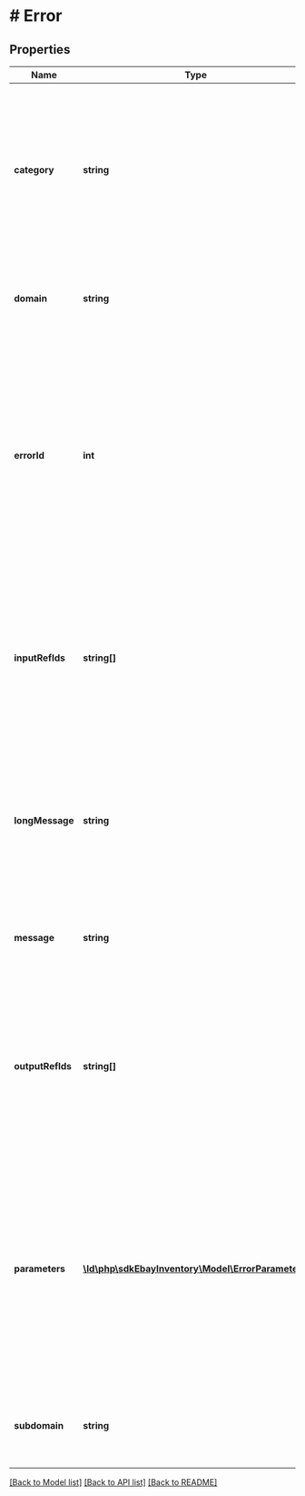 # # Error

## Properties

Name | Type | Description | Notes
------------ | ------------- | ------------- | -------------
**category** | **string** | This string value indicates the error category. There are three categories of errors: request errors, application errors, and system errors. | [optional]
**domain** | **string** | The name of the domain in which the error or warning occurred. | [optional]
**errorId** | **int** | A unique code that identifies the particular error or warning that occurred. Your application can use error codes as identifiers in your customized error-handling algorithms. | [optional]
**inputRefIds** | **string[]** | An array of one or more reference IDs which identify the specific request element(s) most closely associated to the error or warning, if any. | [optional]
**longMessage** | **string** | A detailed description of the condition that caused the error or warning, and information on what to do to correct the problem. | [optional]
**message** | **string** | A description of the condition that caused the error or warning. | [optional]
**outputRefIds** | **string[]** | An array of one or more reference IDs which identify the specific response element(s) most closely associated to the error or warning, if any. | [optional]
**parameters** | [**\ld\php\sdkEbayInventory\Model\ErrorParameter[]**](ErrorParameter.md) | Various warning and error messages return one or more variables that contain contextual information about the error or waring. This is often the field or value that triggered the error or warning. | [optional]
**subdomain** | **string** | The name of the subdomain in which the error or warning occurred. | [optional]

[[Back to Model list]](../../README.md#models) [[Back to API list]](../../README.md#endpoints) [[Back to README]](../../README.md)
